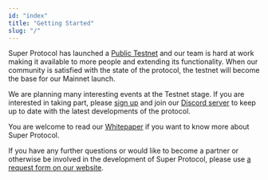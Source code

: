 ```yaml
---
id: "index"
title: "Getting Started"
slug: "/"
---
```


Super Protocol has launched a [Public Testnet](/testnet) and our team is hard at work making it available to more people and extending its functionality. When our community is satisfied with the state of the protocol, the testnet will become the base for our Mainnet launch.

We are planning many interesting events at the Testnet stage. If you are interested in taking part, please [sign up](/testnet) and join our [Discord server](https://discord.com/invite/superprotocol) to keep up to date with the latest developments of the protocol.

You are welcome to read our [Whitepaper](/whitepaper) if you want to know more about Super Protocol.

If you have any further questions or would like to become a partner or otherwise be involved in the development of Super Protocol, please use [a request form on our website](https://superprotocol.com/contact).